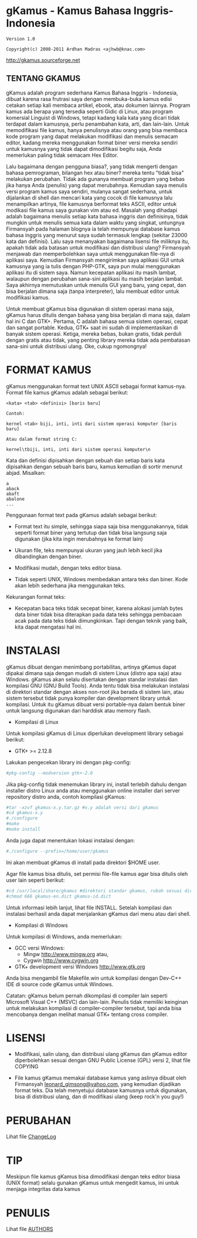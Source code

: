 # gKamus - Kamus Bahasa Inggris-Indonesia

```
Version 1.0

Copyright(c) 2008-2011 Ardhan Madras <ajhwb@knac.com>
```

http://gkamus.sourceforge.net


## TENTANG GKAMUS

gKamus adalah program sederhana Kamus Bahasa Inggris - Indonesia, 
dibuat karena rasa frutrasi saya dengan membuka-buka kamus edisi cetakan 
setiap kali membaca artikel, ebook, atau dokumen lainnya. Program kamus ada 
berapa yang tersedia seperti Gidic di Linux, atau program komersial Linguist 
di Windows, tetapi kadang kala kata yang dicari tidak terdapat dalam 
kamusnya, perlu penambahan kata, arti, dan lain-lain. Untuk memodifikasi 
file kamus, hanya penulisnya atau orang yang bisa membaca kode program yang 
dapat melakukan modifikasi dan menulis semacam editor, kadang mereka 
menggunakan format biner versi mereka sendiri untuk kamusnya yang tidak 
dapat dimodifikasi begitu saja, Anda memerlukan paling tidak semacam 
Hex Editor.

Lalu bagaimana dengan pengguna biasa?, yang tidak mengerti dengan bahasa 
pemrograman, bilangan hex atau biner? mereka tentu "tidak bisa" melakukan 
perubahan. Tidak ada gunanya membuat program yang bebas jika hanya 
Anda (penulis) yang dapat merubahnya. Kemudian saya menulis versi program 
kamus saya sendiri, mulanya sangat sederhana, untuk dijalankan di shell dan 
mencari kata yang cocok di file kamusnya lalu menampilkan artinya, file 
kamusnya berformat teks ASCII, editor untuk modikasi file kamus saya gunakan 
vim atau ed. Masalah yang dihadapi adalah bagaimana menulis setiap kata 
bahasa inggris dan definisinya, tidak mungkin untuk menulis semua kata dalam 
waktu yang singkat, untungnya Firmansyah pada halaman blognya ia telah 
mempunyai database kamus bahasa inggris yang menurut saya sudah termasuk 
lengkap (sekitar 23000 kata dan definisi). Lalu saya menanyakan bagaimana 
lisensi file miliknya itu, apakah tidak ada batasan untuk modifikasi dan 
distribusi ulang? Firmansyah menjawab dan memperbolehkan saya untuk 
menggunakan file-nya di aplikasi saya. Kemudian Firmansyah mengirimkan saya 
aplikasi GUI untuk kamusnya yang ia tulis dengan PHP-GTK, saya pun mulai 
menggunakan aplikasi itu di sistem saya. Namun kecepatan aplikasi itu masih 
lambat, walaupun dengan perubahan sana-sini aplikasi itu masih berjalan 
lambat. Saya akhirnya memutuskan untuk menulis GUI yang baru, yang cepat, 
dan bisa berjalan dimana saja (tanpa interpreter), lalu membuat editor untuk 
modifikasi kamus.

Untuk membuat gKamus bisa digunakan di sistem operasi mana saja, gKamus 
harus ditulis dengan bahasa yang bisa berjalan di mana saja, dalam hal ini 
C dan GTK+. Pertama, C adalah bahasa semua sistem operasi, cepat dan sangat 
portable. Kedua, GTK+ saat ini sudah di implementasikan di banyak sistem 
operasi. Ketiga, mereka bebas, bukan gratis, tidak perduli dengan gratis 
atau tidak, yang penting library mereka tidak ada pembatasan sana-sini untuk 
distribusi ulang. Oke, cukup ngomongnya! 

# FORMAT KAMUS

gKamus menggunakan format text UNIX <LF> ASCII sebagai format kamus-nya.
Format file kamus gKamus adalah sebagai berikut:

    <kata> <tab> <definisi> [baris baru]

    Contoh:

    kernel <tab> biji, inti, inti dari sistem operasi komputer [baris baru]

    Atau dalam format string C:

    kernel\tbiji, inti, inti dari sistem operasi komputer\n

Kata dan definisi dipisahkan dengan sebuah dan setiap baris kata 
dipisahkan dengan sebuah baris baru, kamus kemudian di sortir menurut abjad.
Misalkan:

    a
    aback
    abaft
    abalone
    ...

Penggunaan format text pada gKamus adalah sebagai berikut:

* Format text itu simple, sehingga siapa saja bisa menggunakannya, tidak
  seperti format biner yang tertutup dan tidak bisa langsung saja digunakan
  (jika kita ingin merubahnya ke format lain)

* Ukuran file, teks mempunyai ukuran yang jauh lebih kecil jika
  dibandingkan dengan biner.

* Modifikasi mudah, dengan teks editor biasa.

* Tidak seperti UNIX, Windows membedakan antara teks dan biner. Kode akan
  lebih sederhana jika menggunakan teks.

Kekurangan format teks:

* Kecepatan baca teks tidak secepat biner, karena alokasi jumlah bytes data
  biner tidak bisa diterapkan pada data teks sehingga pembacaan acak pada
  data teks tidak dimungkinkan. Tapi dengan teknik yang baik, kita dapat
  mengatasi hal ini.

# INSTALASI

gKamus dibuat dengan menimbang portabilitas, artinya gKamus dapat 
dipakai dimana saja dengan mudah di sistem Linux (distro apa saja) atau 
Windows. gKamus akan selalu disertakan dengan standar instalasi dan 
kompilasi GNU (GNU Build Tools). Anda tentu tidak bisa melakukan instalasi 
di direktori standar dengan akses non-root jika berada di sistem lain, atau 
sistem tersebut tidak punya kompiler dan development library untuk 
kompilasi. Untuk itu gKamus dibuat versi portable-nya dalam bentuk biner 
untuk langsung digunakan dari harddisk atau memory flash.

* Kompilasi di Linux

Untuk kompilasi gKamus di Linux diperlukan development library sebagai 
berikut:

- GTK+ >= 2.12.8

Lakukan pengecekan library ini dengan pkg-config:

```bash
#pkg-config --modversion gtk+-2.0
```

Jika pkg-config tidak menemukan library ini, install terlebih dahulu dengan
installer distro Linux anda atau menggunakan online installer dari server
repository distro anda, contoh kompilasi gKamus:

```bash
#tar -xzvf gkamus-x.y.tar.gz #x.y adalah versi dari gkamus
#cd gkamus-x.y
#./configure
#make
#make install
```

Anda juga dapat menentukan lokasi instalasi dengan:

```bash
#./configure --prefix=/home/user/gkamus
```

Ini akan membuat gKamus di install pada direktori $HOME user.

Agar file kamus bisa ditulis, set permisi file-file kamus agar bisa ditulis 
oleh user lain seperti berikut:

```bash
#cd /usr/local/share/gkamus #direktori standar gkamus, rubah sesuai direktori anda
#chmod 666 gkamus-en.dict gkamus-id.dict
```

Untuk informasi lebih lanjut, lihat file INSTALL. Setelah kompilasi dan 
instalasi berhasil anda dapat menjalankan gKamus dari menu atau dari shell.

* Kompilasi di Windows

Untuk kompilasi di Windows, anda memerlukan:

- GCC versi Windows:
    - Mingw <http://www.mingw.org> atau,
    - Cygwin <http://www.cygwin.org>
- GTK+ development versi Windows <http://www.gtk.org>

Anda bisa mengambil file Makefile.win untuk kompilasi dengan Dev-C++ IDE di
source code gKamus untuk Windows.

Catatan: gKamus belum pernah dikompilasi di compiler lain seperti Microsoft
Visual C++ (MSVC) dan lain-lain. Penulis tidak memiliki keinginan untuk 
melakukan kompilasi di compiler-compiler tersebut, tapi anda bisa 
mencobanya dengan melihat manual GTK+ tentang cross compiler.

# LISENSI

* Modifikasi, salin ulang, dan distribusi ulang gKamus dan gKamus editor
  diperbolehkan sesuai dengan GNU Public License (GPL) versi 2, lihat
  file COPYING

* File kamus gKamus memakai database kamus yang aslinya dibuat oleh
  Firmansyah <leonard_gimsong@yahoo.com>, yang kemudian dijadikan format
  teks. Dia telah menyetujui database kamusnya untuk digunakan, bisa di
  distribusi ulang, dan di modifikasi ulang (keep rock'n you guy!)

# PERUBAHAN

Lihat file [ChangeLog](Changelog)

# TIP

Meskipun file kamus gKamus bisa dimodifikasi dengan teks editor biasa
(UNIX <LF> format) selalu gunakan gKamus untuk mengedit kamus, ini untuk
menjaga integritas data kamus

# PENULIS

Lihat file [AUTHORS](AUTHORS)
